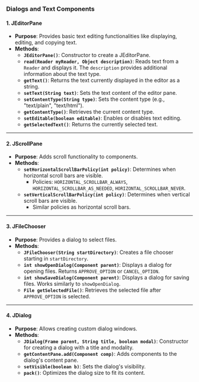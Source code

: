 
### **Dialogs and Text Components**

#### **1. JEditorPane**

- **Purpose**: Provides basic text editing functionalities like displaying, editing, and copying text.
- **Methods**:
    - **`JEditorPane()`**: Constructor to create a JEditorPane.
    - **`read(Reader myReader, Object description)`**: Reads text from a `Reader` and displays it. The `description` provides additional information about the text type.
    - **`getText()`**: Returns the text currently displayed in the editor as a string.
    - **`setText(String text)`**: Sets the text content of the editor pane.
    - **`setContentType(String type)`**: Sets the content type (e.g., "text/plain", "text/html").
    - **`getContentType()`**: Retrieves the current content type.
    - **`setEditable(boolean editable)`**: Enables or disables text editing.
    - **`getSelectedText()`**: Returns the currently selected text.

---

#### **2. JScrollPane**

- **Purpose**: Adds scroll functionality to components.
- **Methods**:
    - **`setHorizontalScrollBarPolicy(int policy)`**: Determines when horizontal scroll bars are visible.
        - Policies: `HORIZONTAL_SCROLLBAR_ALWAYS`, `HORIZONTAL_SCROLLBAR_AS_NEEDED`, `HORIZONTAL_SCROLLBAR_NEVER`.
    - **`setVerticalScrollBarPolicy(int policy)`**: Determines when vertical scroll bars are visible.
        - Similar policies as horizontal scroll bars.

---

#### **3. JFileChooser**

- **Purpose**: Provides a dialog to select files.
- **Methods**:
    - **`JFileChooser(String startDirectory)`**: Creates a file chooser starting in `startDirectory`.
    - **`int showOpenDialog(Component parent)`**: Displays a dialog for opening files. Returns `APPROVE_OPTION` or `CANCEL_OPTION`.
    - **`int showSaveDialog(Component parent)`**: Displays a dialog for saving files. Works similarly to `showOpenDialog`.
    - **`File getSelectedFile()`**: Retrieves the selected file after `APPROVE_OPTION` is selected.

---

#### **4. JDialog**

- **Purpose**: Allows creating custom dialog windows.
- **Methods**:
    - **`JDialog(Frame parent, String title, boolean modal)`**: Constructor for creating a dialog with a title and modality.
    - **`getContentPane.add(Component comp)`**: Adds components to the dialog's content pane.
    - **`setVisible(boolean b)`**: Sets the dialog's visibility.
    - **`pack()`**: Optimizes the dialog size to fit its content.